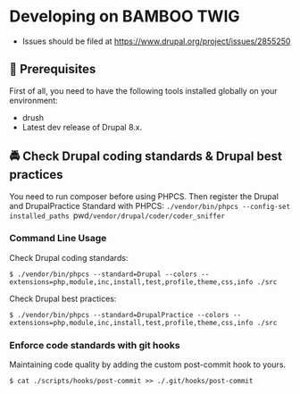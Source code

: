 # Developing on BAMBOO TWIG

* Issues should be filed at https://www.drupal.org/project/issues/2855250

## 🔧 Prerequisites

First of all, you need to have the following tools installed globally on your environment:

  * drush
  * Latest dev release of Drupal 8.x.

## 🚔 Check Drupal coding standards & Drupal best practices

You need to run composer before using PHPCS. Then register the Drupal and DrupalPractice Standard with PHPCS: `./vendor/bin/phpcs --config-set installed_paths `pwd`/vendor/drupal/coder/coder_sniffer`

### Command Line Usage

Check Drupal coding standards:

  ```
  $ ./vendor/bin/phpcs --standard=Drupal --colors --extensions=php,module,inc,install,test,profile,theme,css,info ./src
  ```

Check Drupal best practices:

  ```
  $ ./vendor/bin/phpcs --standard=DrupalPractice --colors --extensions=php,module,inc,install,test,profile,theme,css,info ./src
  ```

### Enforce code standards with git hooks

Maintaining code quality by adding the custom post-commit hook to yours.

  ```
  $ cat ./scripts/hooks/post-commit >> ./.git/hooks/post-commit
  ```
